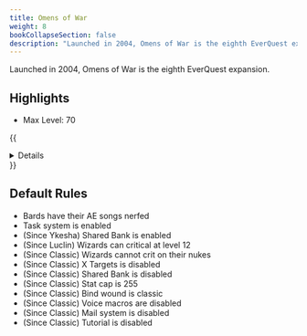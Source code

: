 ```yaml
---
title: Omens of War
weight: 8
bookCollapseSection: false
description: "Launched in 2004, Omens of War is the eighth EverQuest expansion."
---
```


Launched in 2004, Omens of War is the eighth EverQuest expansion.

## Highlights

- Max Level: 70

{{<details title="Jamfest Rule Overrides">}}

- Gear is not left on corpses
- Server wide OOC is enabled
- Server wide Auction is enabled
- OOC Regen is enabled
- Heal on level up is enabled
- Class Penalties are disabled
- Race Penalties are disabled
- Since Jamfest is not using classic spells, the rez effects use modern one
- No classes get EXP bonuses ([learn more about exp values](/exp) )
- Return home button is enabled
- Mobs don't flee
- Spells don't unmem on death
- Target buffs are sent
{{</details>}}

## Default Rules

- Bards have their AE songs nerfed
- Task system is enabled
- (Since Ykesha) Shared Bank is enabled
- (Since Luclin) Wizards can critical at level 12
- (Since Classic) Wizards cannot crit on their nukes
- (Since Classic) X Targets is disabled
- (Since Classic) Shared Bank is disabled
- (Since Classic) Stat cap is 255
- (Since Classic) Bind wound is classic
- (Since Classic) Voice macros are disabled
- (Since Classic) Mail system is disabled
- (Since Classic) Tutorial is disabled